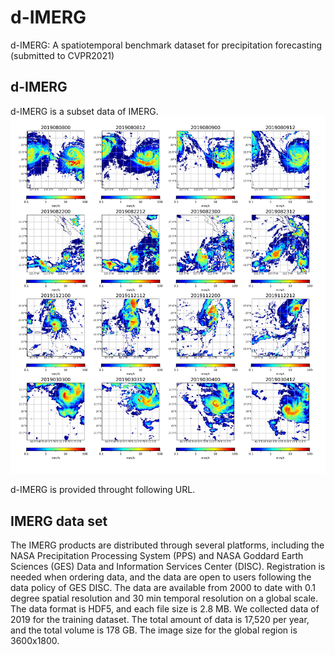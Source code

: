 # d-IMERG
d-IMERG: A spatiotemporal benchmark dataset for precipitation forecasting (submitted to CVPR2021)
## d-IMERG
d-IMERG is a subset data of IMERG. 
<img src="./examples_4.png">

d-IMERG is provided throught following URL.



## IMERG data set
The IMERG products are distributed through several platforms, including the NASA Precipitation Processing System (PPS) and NASA Goddard Earth Sciences (GES) Data and Information Services Center (DISC). Registration is needed when ordering data, and the data are open to users following the data policy of GES DISC. The data are available from 2000 to date with 0.1 degree spatial resolution and 30 min temporal resolution on a global scale. The data format is HDF5, and each file size is 2.8 MB. We collected data of 2019 for the training dataset. The total amount of data is 17,520 per year, and the total volume is 178 GB. The image size for the global region is 3600x1800. 
